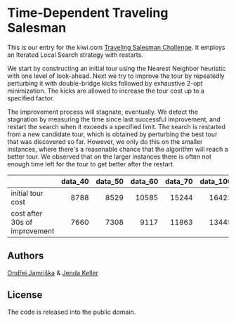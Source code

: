 Time-Dependent Traveling Salesman
=================================

This is our entry for the kiwi.com [Traveling Salesman Challenge](https://travellingsalesman.cz).
It employs an Iterated Local Search strategy with restarts.

We start by constructing an initial tour using the Nearest Neighbor heuristic
with one level of look-ahead. Next we try to improve the tour by repeatedly
perturbing it with double-bridge kicks followed by exhaustive 2-opt minimization.
The kicks are allowed to increase the tour cost up to a specified factor.

The improvement process will stagnate, eventually. We detect the stagnation
by measuring the time since last successful improvement, and restart the search
when it exceeds a specified limit. The search is restarted from a new candidate
tour, which is obtained by perturbing the best tour that was discovered so far.
However, we only do this on the smaller instances, where there's a reasonable
chance that the algorithm will reach a better tour. We observed that on the
larger instances there is often not enough time left for the tour to get better
after the restart.


|                                | data_40 | data_50 | data_60 | data_70 | data_100 | data_200 | data_300 |
| ------------------------------ | ------: | ------: | ------: | ------: | -------: | -------: | -------: |
| initial tour cost              |    8788 |    8529 |   10585 |   15244 |    16421 |    37434 |   43695  |
| cost after 30s of improvement  |    7660 |    7308 |    9117 |   11863 |    13445 |    27420 |   37679  |


Authors
-------
[Ondřej Jamriška](http://jamriska.cz) & [Jenda Keller](https://github.com/jendakeller)

License
-------
The code is released into the public domain.
